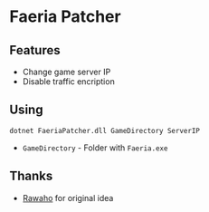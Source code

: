 # Faeria Patcher
## Features
* Change game server IP
* Disable traffic encription

## Using
`dotnet FaeriaPatcher.dll GameDirectory ServerIP`
* `GameDirectory` - Folder with `Faeria.exe`

## Thanks
* [Rawaho](https://github.com/Rawaho/Pandora) for original idea
